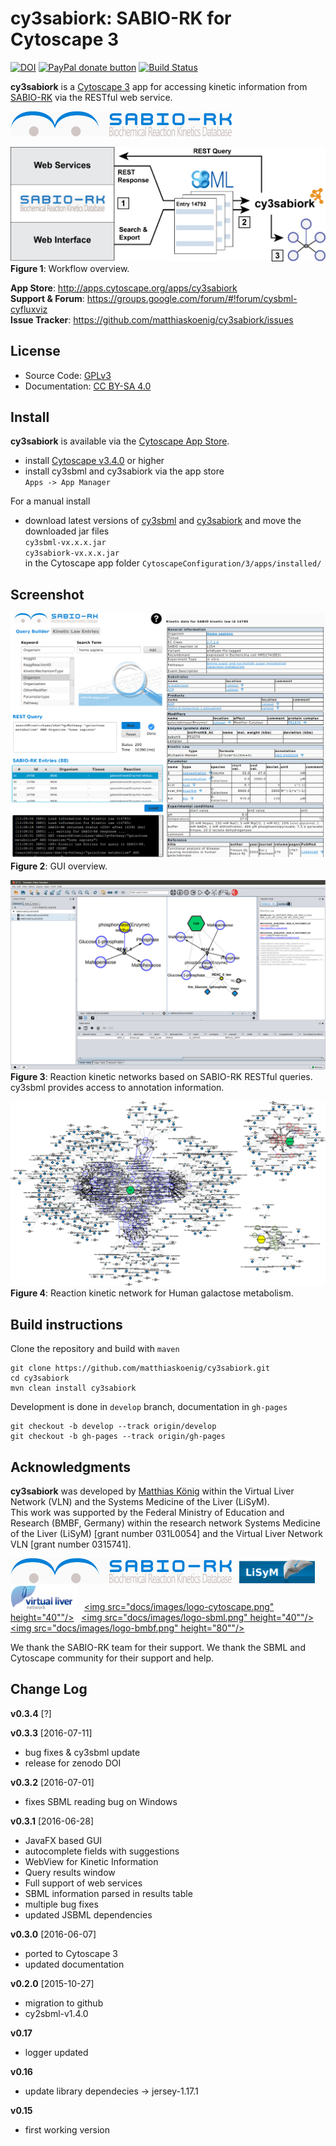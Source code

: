 # cy3sabiork: SABIO-RK for Cytoscape 3
[![DOI](https://zenodo.org/badge/5066/matthiaskoenig/cy3sabiork.svg)](https://zenodo.org/badge/latestdoi/5066/matthiaskoenig/cy3sabiork)
<a href="https://www.paypal.com/cgi-bin/webscr?cmd=_s-xclick&amp;hosted_button_id=RYHNRJFBMWD5N" title="Donate to this project using Paypal"><img src="https://img.shields.io/badge/paypal-donate-yellow.svg" alt="PayPal donate button" /></a>
[![Build Status](https://travis-ci.org/matthiaskoenig/cy3sabiork.svg?branch=develop)](https://travis-ci.org/matthiaskoenig/cy3sabiork)

**cy3sabiork** is a [Cytoscape 3](http://www.cytoscape.org) app for accessing kinetic information from [SABIO-RK](http://sabio.villa-bosch.de/) via the RESTful web service.
  
[![alt tag](docs/images/logo-sabiork.png)](http://sabio.villa-bosch.de/)  

![alt tag](docs/images/cy3sabiork-workflow.png)  
**Figure 1**: Workflow overview.

**App Store**: http://apps.cytoscape.org/apps/cy3sabiork  
**Support & Forum**: https://groups.google.com/forum/#!forum/cysbml-cyfluxviz  
**Issue Tracker**: https://github.com/matthiaskoenig/cy3sabiork/issues  

## License
* Source Code: [GPLv3](http://opensource.org/licenses/GPL-3.0)
* Documentation: [CC BY-SA 4.0](http://creativecommons.org/licenses/by-sa/4.0/)

## Install
**cy3sabiork** is available via the [Cytoscape App Store](http://apps.cytoscape.org/apps/cy3sabiork).
* install [Cytoscape v3.4.0](http://www.cytoscape.org/download.html) or higher
* install cy3sbml and cy3sabiork via the app store  
`Apps -> App Manager`

For a manual install
* download latest versions of [cy3sbml](https://github.com/matthiaskoenig/cy3sbml/releases/latest) and [cy3sabiork](https://github.com/matthiaskoenig/cy3sabiork/releases/latest) and move the downloaded jar files  
`cy3sbml-vx.x.x.jar`  
`cy3sabiork-vx.x.x.jar`  
in the Cytoscape app folder
`CytoscapeConfiguration/3/apps/installed/`

## Screenshot
![alt tag](docs/images/cy3sabiork-gui.png)  
**Figure 2**: GUI overview.

![alt tag](docs/images/cy3sabiork-v0.3.0-screenshot.png)  
**Figure 3**: Reaction kinetic networks based on SABIO-RK RESTful queries. cy3sbml provides access to annotation information.

![alt tag](docs/images/cy3sabiork-galactose_metabolism.png)  
**Figure 4**: Reaction kinetic network for Human galactose metabolism.

## Build instructions
Clone the repository and build with `maven`
```
git clone https://github.com/matthiaskoenig/cy3sabiork.git
cd cy3sabiork
mvn clean install cy3sabiork
```
Development is done in `develop` branch, documentation in `gh-pages`
```
git checkout -b develop --track origin/develop
git checkout -b gh-pages --track origin/gh-pages
```

## Acknowledgments
**cy3sabiork** was developed by [Matthias König](https://www.livermetabolism.com/contact.html) within the Virtual Liver Network (VLN) and the Systems Medicine of the Liver (LiSyM).  
This work was supported by the Federal Ministry of Education and Research (BMBF, Germany) within the research network Systems Medicine of the Liver (LiSyM) [grant number 031L0054] and the Virtual Liver Network VLN [grant number 0315741].

<a href="http://sabio.villa-bosch.de/"><img src="docs/images/logo-sabiork.png" height="40"/></a>&nbsp;&nbsp;
<a href="http://network.virtual-liver.de/en/"><img src="docs/images/logo-lisym.png" height="40"/></a>&nbsp;&nbsp;
<a href="http://network.virtual-liver.de/en/"><img src="docs/images/logo-vln.png" height="40"/></a>&nbsp;&nbsp;
<a href="http://www.cytoscape.org/"><img src="docs/images/logo-cytoscape.png" height="40""/></a>&nbsp;&nbsp;
<a href="http://sbml.org/Main_Page"><img src="docs/images/logo-sbml.png" height="40""/></a>&nbsp;&nbsp;
<a href="http://www.bmbf.de/"><img src="docs/images/logo-bmbf.png" height="80""/></a>&nbsp;&nbsp;

We thank the SABIO-RK team for their support. We thank the SBML and Cytoscape community for their support and help.

## Change Log
**v0.3.4** [?]

**v0.3.3** [2016-07-11]

- bug fixes & cy3sbml update
- release for zenodo DOI

**v0.3.2** [2016-07-01]

- fixes SBML reading bug on Windows

**v0.3.1** [2016-06-28]

- JavaFX based GUI
- autocomplete fields with suggestions
- WebView for Kinetic Information
- Query results window
- Full support of web services
- SBML information parsed in results table
- multiple bug fixes
- updated JSBML dependencies

**v0.3.0** [2016-06-07]

- ported to Cytoscape 3
- updated documentation

**v0.2.0** [2015-10-27]

- migration to github
- cy2sbml-v1.4.0

**v0.17**

- logger updated 

**v0.16**

- update library dependecies -> jersey-1.17.1

**v0.15**

- first working version
